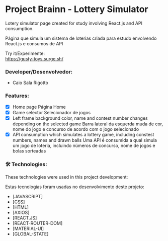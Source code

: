 # Project Brainn - Lottery Simulator

Lotery simulator page created for study involving React.js and API consumption. 

Página que simula um sistema de loterias criada para estudo envolvendo React.js e consumos de API

Try it/Experimente: <br/>
https://gusty-toys.surge.sh/

### Developer/Desenvolvedor: 
- Caio Sala Rigotto

### Features:

- [x] Home page
      Página Home
- [x] Game selector
      Selecionador de jogos
- [x] Left frame background color, name and contest number changes depending on the selected game
      Barra lateral da esquerda muda de cor, nome do jogo e concurso de acordo com o jogo selecionado
- [x] API consumption which simulates a lottery game, including constest numbers, names and drawn balls
      Uma API é consumida a qual simula um jogo de loteria, incluindo números de concurso, nome de jogos e bolas sorteadas

### 🛠 Technologies:

These technologies were used in this project development:

Estas tecnologias foram usadas no desenvolvimento deste projeto:

- [JAVASCRIPT]
- [CSS]
- [HTML]
- [AXIOS]
- [REACT.JS]
- [REACT-ROUTER-DOM]
- [MATERIAL-UI]
- [GLOBAL-STATE]
